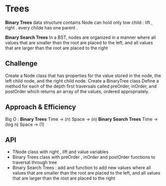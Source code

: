 # Trees
**Binary Trees**
data structure contains Node can hold only tow child : lift , right . every childe has one parent .

**Binary Search Trees**
In a BST, nodes are organized in a manner where all values that are smaller than the root are placed to the left, and all values that are larger than the root are placed to the right


## Challenge
Create a Node class that has properties for the value stored in the node, the left child node, and the right child node.
Create a BinaryTree class
Define a method for each of the depth first traversals called preOrder, inOrder, and postOrder which returns an array of the values, ordered appropriately.


## Approach & Efficiency
Big O :
**Binary Trees**
Time -> (n)
Space -> (n)
**Binary Search Trees**
Time -> (log n)
Space -> (1)

## API
- TNode class with right , lift and value variables
- Binary Trees class with preOrder , inOrder and postOrder functions to traversal through tree
- Binary Search Trees : add and function to add new values where all values that are smaller than the root are placed to the left, and all values that are larger than the root are placed to the right

